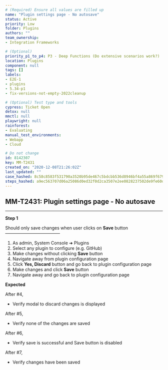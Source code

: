 ```yaml
---
# (Required) Ensure all values are filled up
name: "Plugin settings page - No autosave"
status: Active
priority: Low
folder: Plugins
authors: ""
team_ownership: 
- Integration Frameworks

# (Optional)
priority_p1_to_p4: P3 - Deep Functions (Do extensive scenarios work?)
location: Plugins
component: null
tags: []
labels: 
- E2E-1
- plugins
- 5.34-p1
- fix-versions-not-empty-2022cleanup

# (Optional) Test type and tools
cypress: Ticket Open
detox: null
mmctl: null
playwright: null
rainforest: 
- Evaluating
manual_test_environments: 
- Webapp
- Cloud

# Do not change
id: 8142307
key: MM-T2431
created_on: "2020-12-08T21:26:02Z"
last_updated: ""
case_hashed: 8c58c8583f531790a3520b95de467c5bdcbb536d8946bf4a55a869f67992425bc5835928c387eeaabbe8a35a8892fbfb
steps_hashed: a9ec563707d06a25086d0ed32f0d2ca3507e2ee0828237502de9fe60d22806ab8fa448d343218a309295c18727028f7f
---
```


<!-- (Auto-generated) Based on frontmatter's "key" and "name" -->

## MM-T2431: Plugin settings page - No autosave

---

**Step 1**

Should only save changes when user clicks on **Save** button\
–––––––––––––––––––––––––

1. As admin, System Console ➜ Plugins
2. Select any plugin to configure (e.g. GitHub)
3. Make changes without clicking **Save** button
4. Navigate away from plugin configuration page
5. Click **Yes, Discard** button and go back to plugin configuration page
6. Make changes and click **Save** button
7. Navigate away and go back to plugin configuration page

**Expected**

After #4,

- Verify modal to discard changes is displayed

After #5,

- Verify none of the changes are saved

After #6,

- Verify save is successful and Save button is disabled

After #7,

- Verify changes have been saved
